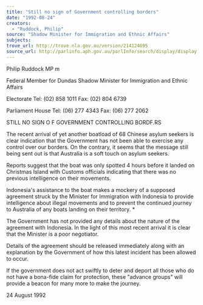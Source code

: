 ```yaml
---
title: "Still no sign of Government controlling borders"
date: "1992-08-24"
creators:
  - "Ruddock, Philip"
source: "Shadow Minister for Immigration and Ethnic Affairs"
subjects:
trove_url: http://trove.nla.gov.au/version/214124695
source_url: http://parlinfo.aph.gov.au/parlInfo/search/display/display.w3p;query=Id%3A%22media/pressrel/HPR02006723%22
---
```


 Philip Ruddock MP m

 Federal Member for Dundas  Shadow Minister for Immigration  and Ethnic Affairs

 Electorate  Tel: (02) 858 1011  Fax: (02) 804 6739

 Parliament House  Tel: (06) 277 4343  Fax: (06) 277 2062

 STILL NO SIGN O F GOVERNMENT CONTROLLING BORDF.RS

 The recent arrival of yet another boatload of 68 Chinese asylum seekers is  clear indication that the Government has not been able to exercise any  control over our borders. On the contrary, it seems that the message still  being sent out is that Australia is a soft touch on asylum seekers.

 Reports suggest that the boat was only spotted 4 hours before it landed on  Christmas Island with Customs officials indicating that there was no previous  intelligence on their movements.

 Indonesia's assistance to the boat makes a mockery of a supposed agreement  struck by the Minister for Immigration with Indonesia to provide intelligence  about illegal movements and to prevent the continued journey to Australia  of any boats landing on their territory. *

 The Government has not provided any details about the nature of the  agreement with Indonesia. In the light of this most recent arrival it is clear  that the Minister is a poor negotiator.

 Details of the agreement should be released immediately along with an  explanation by the Government of how this latest incident has been allowed  to occur.

 If the government does not act swiftly to deter and deport all those who do  not have a bona-fide claim for protection, these "advance groups" will  provide a beacon for many more to make the journey.

 24 August 1992

